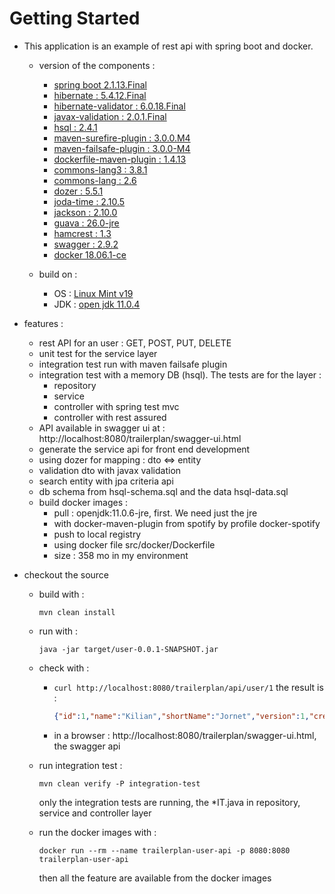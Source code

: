 # Getting Started

- This application is an example of rest api with spring boot and docker. 
    - version of the components : 
        - [spring boot 2.1.13.Final](https://docs.spring.io/spring-boot/docs/2.1.13.RELEASE/reference/html/)
        - [hibernate : 5.4.12.Final](https://hibernate.org/orm/releases/5.4/)
        - [hibernate-validator : 6.0.18.Final](https://hibernate.org/validator/releases/6.0/)
        - [javax-validation : 2.0.1.Final](https://beanvalidation.org/)
        - [hsql : 2.4.1](http://hsqldb.org/)
        - [maven-surefire-plugin : 3.0.0.M4](https://maven.apache.org/surefire/maven-surefire-plugin/test-mojo.html)
        - [maven-failsafe-plugin : 3.0.0-M4](https://maven.apache.org/surefire/maven-failsafe-plugin/integration-test-mojo.html)
        - [dockerfile-maven-plugin : 1.4.13](https://github.com/spotify/dockerfile-maven)
        - [commons-lang3 : 3.8.1](http://commons.apache.org/proper/commons-lang/)
        - [commons-lang : 2.6](http://commons.apache.org/proper/commons-lang/)
        - [dozer : 5.5.1](http://dozer.sourceforge.net/)
        - [joda-time : 2.10.5](https://www.joda.org/joda-time/)
        - [jackson : 2.10.0](https://github.com/FasterXML/jackson)
        - [guava : 26.0-jre](https://github.com/google/guava/wiki/CollectionUtilitiesExplained)
        - [hamcrest : 1.3](http://hamcrest.org/JavaHamcrest/)
        - [swagger : 2.9.2](https://swagger.io/)
        - [docker 18.06.1-ce](https://www.docker.com/)

    - build on :
        - OS : [Linux Mint v19](https://www.linuxmint.com)
        - JDK : [open jdk 11.0.4](https://openjdk.java.net/projects/jdk/11/)

- features : 
    - rest API for an user : GET, POST, PUT, DELETE
    - unit test for the service layer
    - integration test run with maven failsafe plugin
    - integration test with a memory DB (hsql). The tests are for the layer :
        - repository
        - service
        - controller with spring test mvc
        - controller with rest assured
    - API available in swagger ui at : http://localhost:8080/trailerplan/swagger-ui.html
    - generate the service api for front end development
    - using dozer for mapping : dto <=> entity  
    - validation dto with javax validation
    - search entity with jpa criteria api
    - db schema from hsql-schema.sql and the data hsql-data.sql 
    - build docker images :
        - pull : openjdk:11.0.6-jre, first. We need just the jre
        - with docker-maven-plugin from spotify by profile docker-spotify
        - push to local registry
        - using docker file src/docker/Dockerfile
        - size : 358 mo in my environment 

- checkout the source
    - build with : 
        ```
        mvn clean install
        ```
    - run with :
        ``` 
        java -jar target/user-0.0.1-SNAPSHOT.jar
        ``` 
    - check with : 
        - ```curl http://localhost:8080/trailerplan/api/user/1``` the result is : 
            ```json
            {"id":1,"name":"Kilian","shortName":"Jornet","version":1,"creationDate":"2020-01-20@22:00:00","modificationDate":"2020-01-20@22:00:00","userName":"kjornet","password":"kjornet","mail":"kilian.jornet@themail.com","birthday":"1987-10-26@23:00:00","street":"1 placa Del Sol","zipCode":"17600","city":"Figueras","country":"Espagne"}
            ```
        - in a browser : http://localhost:8080/trailerplan/swagger-ui.html, the swagger api
        
    - run integration test : 
        ```
        mvn clean verify -P integration-test
        ```
        only the integration tests are running, the *IT.java in repository, service and controller layer
        
    - run the docker images with : 
      ```
      docker run --rm --name trailerplan-user-api -p 8080:8080 trailerplan-user-api
      ```
      then all the feature are available from the docker images

